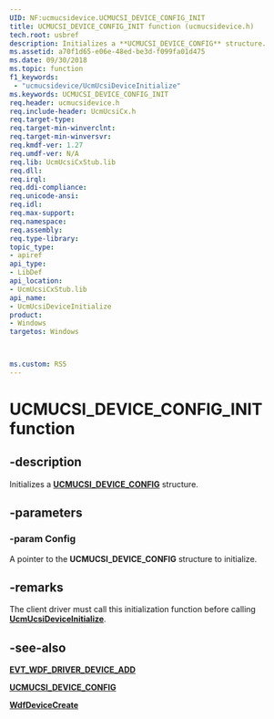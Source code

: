 ```yaml
---
UID: NF:ucmucsidevice.UCMUCSI_DEVICE_CONFIG_INIT
title: UCMUCSI_DEVICE_CONFIG_INIT function (ucmucsidevice.h)
tech.root: usbref
description: Initializes a **UCMUCSI_DEVICE_CONFIG** structure.
ms.assetid: a70f1d65-e06e-48ed-be3d-f099fa01d475
ms.date: 09/30/2018
ms.topic: function
f1_keywords:
 - "ucmucsidevice/UcmUcsiDeviceInitialize"
ms.keywords: UCMUCSI_DEVICE_CONFIG_INIT
req.header: ucmucsidevice.h
req.include-header: UcmUcsiCx.h
req.target-type:
req.target-min-winverclnt:
req.target-min-winversvr:
req.kmdf-ver: 1.27
req.umdf-ver: N/A
req.lib: UcmUcsiCxStub.lib
req.dll:
req.irql: 
req.ddi-compliance:
req.unicode-ansi:
req.idl:
req.max-support:
req.namespace:
req.assembly:
req.type-library: 
topic_type: 
- apiref
api_type: 
- LibDef
api_location: 
- UcmUcsiCxStub.lib
api_name: 
- UcmUcsiDeviceInitialize
product:
- Windows
targetos: Windows



ms.custom: RS5
---
```


# UCMUCSI_DEVICE_CONFIG_INIT function


## -description

Initializes a [**UCMUCSI_DEVICE_CONFIG**](ns-ucmucsidevice-_ucmucsi_device_config.md) structure.

## -parameters

### -param Config
A pointer to the **UCMUCSI_DEVICE_CONFIG** structure to initialize.

## -remarks
The client driver must call this initialization function before calling [**UcmUcsiDeviceInitialize**](nf-ucmucsidevice-ucmucsideviceinitialize.md).

## -see-also

[**EVT_WDF_DRIVER_DEVICE_ADD**](https://docs.microsoft.com/windows-hardware/drivers/ddi/wdfdriver/nc-wdfdriver-evt_wdf_driver_device_add)

[**UCMUCSI_DEVICE_CONFIG**](ns-ucmucsidevice-_ucmucsi_device_config.md)

[**WdfDeviceCreate**](https://docs.microsoft.com/windows-hardware/drivers/ddi/wdfdevice/nf-wdfdevice-wdfdevicecreate)
